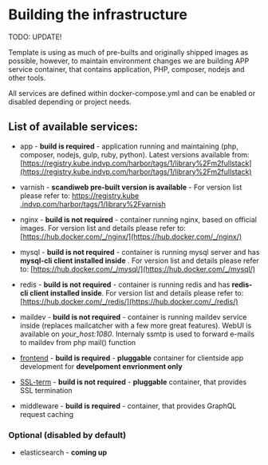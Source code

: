 # Building the infrastructure

TODO: UPDATE!

Template is using as much of pre-builts and originally shipped images as possible, however, to maintain environment changes we are building APP service container, that contains application, PHP, composer, nodejs and other tools.

All services are defined within docker-compose.yml and can be enabled or disabled depending or project needs.

## List of available services:
* app - **build is required** - application running and maintaining (php, composer, nodejs, gulp, ruby, python). Latest versions available from: [https://registry.kube.indvp.com/harbor/tags/1/library%2Fm2fullstack](https://registry.kube.indvp.com/harbor/tags/1/library%2Fm2fullstack)

* varnish - **scandiweb pre-built version is available** - For version list please refer to: [https://registry.kube
.indvp.com/harbor/tags/1/library%2Fvarnish](https://registry.kube.indvp.com/harbor/tags/1/library%2Fvarnish)
* nginx - **build is not required** - container running nginx, based on official images. For version list and 
details please refer to: 
[https://hub.docker.com/_/nginx/](https://hub.docker.com/_/nginx/)
* mysql - **build is not required** - container is running mysql server and has **mysql-cli client installed inside**
. For version list and details please refer to: [https://hub.docker.com/_/mysql/](https://hub.docker.com/_/mysql/)
* redis - **build is not required** - container is running redis and has **redis-cli client installed inside**. For 
version list and details please refer to: [https://hub.docker.com/_/redis/](https://hub.docker.com/_/redis/)
* maildev - **build is not required** - container is running maildev service inside (replaces mailcatcher with a few 
more great features). WebUI is available on *your_host:1080*. Internaly ssmtp is used to forward e-mails to maildev from php mail() function
* [frontend](./F-Frontend-container.md) - **build is required** - **pluggable** container for clientside app 
development for **develpoment envrionment 
only** 
* [SSL-term](./G-SSL-container.md) - **build is not required** - **pluggable** container, that provides SSL termination
* middleware - **build is required** - container, that provides GraphQL request caching

### Optional (disabled by default)
* elasticsearch - **coming up**
